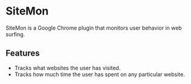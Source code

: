 # SiteMon

SiteMon is a Google Chrome plugin that monitors user behavior in web surfing.

## Features

* Tracks what websites the user has visited.
* Tracks how much time the user has spent on any particular website.
